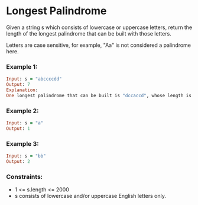 # Longest Palindrome

Given a string s which consists of lowercase or uppercase letters, return the length of the longest palindrome that can be built with those letters.

Letters are case sensitive, for example, "Aa" is not considered a palindrome here.

### Example 1:
```ruby
Input: s = "abccccdd"
Output: 7
Explanation:
One longest palindrome that can be built is "dccaccd", whose length is 7.
```
### Example 2:
```ruby
Input: s = "a"
Output: 1
```
### Example 3:
```ruby
Input: s = "bb"
Output: 2
```
### Constraints:

- 1 <= s.length <= 2000
- s consists of lowercase and/or uppercase English letters only.